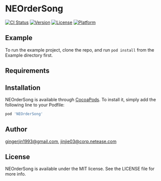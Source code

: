 # NEOrderSong

[![CI Status](https://img.shields.io/travis/gingerjin1993@gmail.com/NEOrderSong.svg?style=flat)](https://travis-ci.org/gingerjin1993@gmail.com/NEOrderSong)
[![Version](https://img.shields.io/cocoapods/v/NEOrderSong.svg?style=flat)](https://cocoapods.org/pods/NEOrderSong)
[![License](https://img.shields.io/cocoapods/l/NEOrderSong.svg?style=flat)](https://cocoapods.org/pods/NEOrderSong)
[![Platform](https://img.shields.io/cocoapods/p/NEOrderSong.svg?style=flat)](https://cocoapods.org/pods/NEOrderSong)

## Example

To run the example project, clone the repo, and run `pod install` from the Example directory first.

## Requirements

## Installation

NEOrderSong is available through [CocoaPods](https://cocoapods.org). To install
it, simply add the following line to your Podfile:

```ruby
pod 'NEOrderSong'
```

## Author

gingerjin1993@gmail.com, jinjie03@corp.netease.com

## License

NEOrderSong is available under the MIT license. See the LICENSE file for more info.
